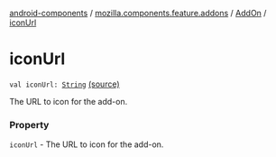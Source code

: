 [android-components](../../index.md) / [mozilla.components.feature.addons](../index.md) / [AddOn](index.md) / [iconUrl](./icon-url.md)

# iconUrl

`val iconUrl: `[`String`](https://kotlinlang.org/api/latest/jvm/stdlib/kotlin/-string/index.html) [(source)](https://github.com/mozilla-mobile/android-components/blob/master/components/feature/addons/src/main/java/mozilla/components/feature/addons/AddOn.kt#L39)

The URL to icon for the add-on.

### Property

`iconUrl` - The URL to icon for the add-on.